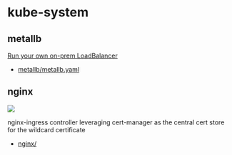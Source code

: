# kube-system

## metallb

[Run your own on-prem LoadBalancer](https://metallb.universe.tf/)

* [metallb/metallb.yaml](metallb/metallb.yaml)

## nginx

![](https://i.imgur.com/b21MHEE.png)

nginx-ingress controller leveraging cert-manager as the central cert store for the wildcard certificate

* [nginx/](nginx/)
